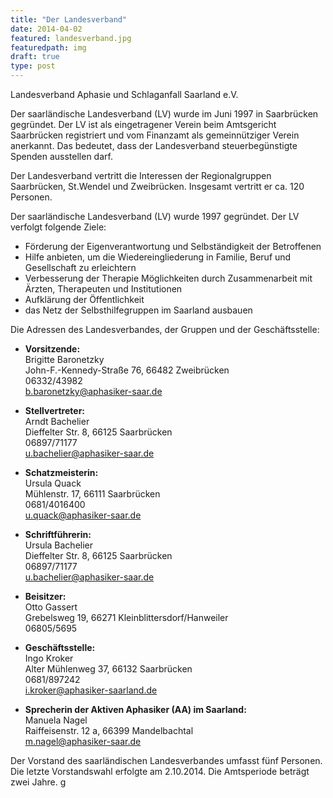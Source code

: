 ```yaml
---
title: "Der Landesverband"
date: 2014-04-02
featured: landesverband.jpg
featuredpath: img
draft: true
type: post
---
```


Landesverband Aphasie und Schlaganfall
Saarland e.V.

Der saarländische Landesverband (LV) wurde im Juni 1997 in Saarbrücken gegründet. Der LV ist als eingetragener Verein beim Amtsgericht Saarbrücken registriert und vom Finanzamt als gemeinnütziger Verein anerkannt. Das bedeutet, dass der Landesverband steuerbegünstigte Spenden ausstellen darf.  

Der Landesverband vertritt die Interessen der Regionalgruppen Saarbrücken, St.Wendel und Zweibrücken. Insgesamt vertritt er ca. 120 Personen.

Der saarländische Landesverband (LV) wurde 1997 gegründet.
Der LV verfolgt folgende Ziele:  

* Förderung der Eigenverantwortung und Selbständigkeit der Betroffenen
* Hilfe anbieten, um die Wiedereingliederung in Familie, Beruf und Gesellschaft zu erleichtern
* Verbesserung der Therapie Möglichkeiten durch Zusammenarbeit mit Ärzten, Therapeuten und Institutionen
* Aufklärung der Öffentlichkeit
* das Netz der Selbsthilfegruppen im Saarland ausbauen

 

Die Adressen des Landesverbandes, der Gruppen und der Geschäftsstelle:

* **Vorsitzende:**<br>
Brigitte Baronetzky<br>
<i class="fa fa-map-marker" aria-hidden="true"></i> John-F.-Kennedy-Straße 76, 66482 Zweibrücken<br> 
<i class="fa fa-phone" aria-hidden="true"></i> 06332/43982<br>
<i class="fa fa-envelope-o" aria-hidden="true"></i> <b.baronetzky@aphasiker-saar.de>

* **Stellvertreter:**<br>
Arndt Bachelier<br>
<i class="fa fa-map-marker" aria-hidden="true"></i> Dieffelter Str. 8, 66125 Saarbrücken<br>
<i class="fa fa-phone" aria-hidden="true"></i> 06897/71177<br> 
<i class="fa fa-envelope-o" aria-hidden="true"></i> <u.bachelier@aphasiker-saar.de><br>
* **Schatzmeisterin:**<br>
Ursula Quack<br>
<i class="fa fa-map-marker" aria-hidden="true"></i> Mühlenstr. 17, 66111 Saarbrücken</br>
<i class="fa fa-phone" aria-hidden="true"></i> 0681/4016400</br>
<i class="fa fa-envelope-o" aria-hidden="true"></i> <u.quack@aphasiker-saar.de></br>

* **Schriftführerin:**<br>
Ursula Bachelier<br>
<i class="fa fa-map-marker" aria-hidden="true"></i> Dieffelter Str. 8, 66125 Saarbrücken<br>
<i class="fa fa-phone" aria-hidden="true"></i> 06897/71177<br>
<i class="fa fa-envelope-o" aria-hidden="true"></i> <u.bachelier@aphasiker-saar.de><br>

* **Beisitzer:**<br>
Otto Gassert<br>
<i class="fa fa-map-marker" aria-hidden="true"></i> Grebelsweg 19, 66271 Kleinblittersdorf/Hanweiler<br>
<i class="fa fa-phone" aria-hidden="true"></i> 06805/5695<br>

* **Geschäftsstelle:**<br>
Ingo Kroker<br>
<i class="fa fa-map-marker" aria-hidden="true"></i> Alter Mühlenweg 37, 66132 Saarbrücken<br>
<i class="fa fa-phone" aria-hidden="true"></i> 0681/897242<br>
<i class="fa fa-envelope-o" aria-hidden="true"></i> <i.kroker@aphasiker-saarland.de>

* **Sprecherin der Aktiven Aphasiker (AA) im Saarland:**<br>
Manuela Nagel<br>
<i class="fa fa-map-marker" aria-hidden="true"></i> Raiffeisenstr. 12 a, 66399 Mandelbachtal<br>
<i class="fa fa-envelope-o" aria-hidden="true"></i> <m.nagel@aphasiker-saar.de>

Der Vorstand des saarländischen Landesverbandes umfasst fünf Personen. Die letzte Vorstandswahl erfolgte am 2.10.2014. Die Amtsperiode beträgt zwei Jahre.
g
